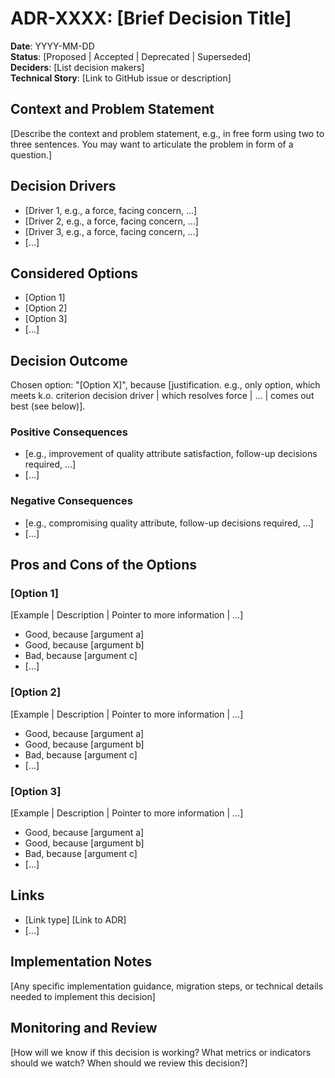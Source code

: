 # ADR-XXXX: [Brief Decision Title]

**Date**: YYYY-MM-DD  
**Status**: [Proposed | Accepted | Deprecated | Superseded]  
**Deciders**: [List decision makers]  
**Technical Story**: [Link to GitHub issue or description]  

## Context and Problem Statement

[Describe the context and problem statement, e.g., in free form using two to three sentences. You may want to articulate the problem in form of a question.]

## Decision Drivers

* [Driver 1, e.g., a force, facing concern, ...]
* [Driver 2, e.g., a force, facing concern, ...]
* [Driver 3, e.g., a force, facing concern, ...]
* [...]

## Considered Options

* [Option 1]
* [Option 2]
* [Option 3]
* [...]

## Decision Outcome

Chosen option: "[Option X]", because [justification. e.g., only option, which meets k.o. criterion decision driver | which resolves force | ... | comes out best (see below)].

### Positive Consequences

* [e.g., improvement of quality attribute satisfaction, follow-up decisions required, ...]
* [...]

### Negative Consequences

* [e.g., compromising quality attribute, follow-up decisions required, ...]
* [...]

## Pros and Cons of the Options

### [Option 1]

[Example | Description | Pointer to more information | ...]

* Good, because [argument a]
* Good, because [argument b]
* Bad, because [argument c]
* [...]

### [Option 2]

[Example | Description | Pointer to more information | ...]

* Good, because [argument a]
* Good, because [argument b]
* Bad, because [argument c]
* [...]

### [Option 3]

[Example | Description | Pointer to more information | ...]

* Good, because [argument a]
* Good, because [argument b]
* Bad, because [argument c]
* [...]

## Links

* [Link type] [Link to ADR] <!-- example: Refined by [ADR-0005](0005-example.md) -->
* [...]

## Implementation Notes

[Any specific implementation guidance, migration steps, or technical details needed to implement this decision]

## Monitoring and Review

[How will we know if this decision is working? What metrics or indicators should we watch? When should we review this decision?]